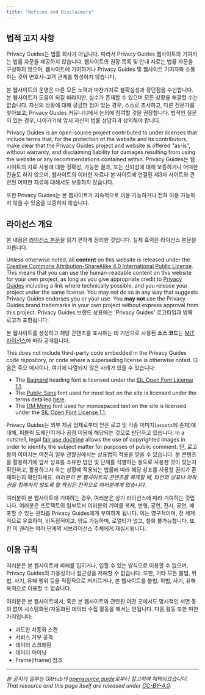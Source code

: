 ```yaml
---
title: "Notices and Disclaimers"
---
```


## 법적 고지 사항

Privacy Guides는 법률 회사가 아닙니다. 따라서 Privacy Guides 웹사이트와 기여자는 법률 자문을 제공하지 않습니다. 웹사이트의 권장 목록 및 안내 자료는 법률 자문을 구성하지 않으며, 웹사이트에 기여하거나 Privacy Guides 및 웹사이트 기여자와 소통하는 것이 변호사-고객 관계를 형성하지 않습니다.

본 웹사이트의 운영은 다른 모든 노력과 마찬가지로 불확실성과 장단점을 수반합니다. 본 웹사이트가 도움이 되길 바라지만, 실수가 존재할 수 있으며 모든 상황을 해결할 수는 없습니다. 자신의 상황에 대해 궁금한 점이 있는 경우, 스스로 조사하고, 다른 전문가를 찾아보고, Privacy Guides 커뮤니티에서 논의에 참여할 것을 권장합니다. 법적인 질문이 있는 경우, 나아가기에 앞서 자신의 법률 상담자과 상의해야 합니다.

Privacy Guides is an open-source project contributed to under licenses that include terms that, for the protection of the website and its contributors, make clear that the Privacy Guides project and website is offered "as-is", without warranty, and disclaiming liability for damages resulting from using the website or any recommendations contained within. Privacy Guides는 웹사이트의 자료 사용에 대한 정확성, 가능한 결과, 또는 신뢰성에 대해 보증하거나 어떠한 진술도 하지 않으며, 웹사이트의 이러한 자료나 본 사이트에 연결된 제3자 사이트와 관련된 어떠한 자료에 대해서도 보증하지 않습니다.

또한 Privacy Guides는 본 웹사이트가 지속적으로 이용 가능하거나 전혀 이용 가능하지 않을 수 있음을 보증하지 않습니다.

## 라이선스 개요

<div class="admonition danger" markdown>

본 내용은 [라이선스 본문](/license)을 읽기 편하게 정리한 것입니다. 실제 효력은 라이선스 본문을 따릅니다.

</div>

Unless otherwise noted, all **content** on this website is released under the [Creative Commons Attribution-ShareAlike 4.0 International Public License](https://github.com/privacyguides/privacyguides.org/tree/main/LICENSE). This means that you can use the human-readable content on this website for your own project, as long as you give appropriate credit to [Privacy Guides](https://www.privacyguides.org) including a link where technically possible, and you release your project under the same license. You may not do so in any way that suggests Privacy Guides endorses you or your use. You **may not** use the Privacy Guides brand trademarks in your own project without express approval from this project. Privacy Guides 브랜드 상표에는 'Privacy Guides' 로고타입과 방패 로고가 포함됩니다.

본 웹사이트를 생성하고 해당 콘텐츠를 표시하는 데 기반으로 사용된 **소스 코드**는 [MIT 라이선스](https://github.com/privacyguides/privacyguides.org/tree/main/LICENSE-CODE)에 따라 공개됩니다.

This does not include third-party code embedded in the Privacy Guides code repository, or code where a superseding license is otherwise noted. 다음은 주요 예시이나, 여기에 나열되지 않은 사례가 있을 수 있습니다:

* The [Bagnard](https://github.com/privacyguides/brand/tree/67166ed8b641d8ac1837d0b75329e02ed4056704/fonts/Bagnard) heading font is licensed under the [SIL Open Font License 1.1](https://github.com/privacyguides/brand/blob/67166ed8b641d8ac1837d0b75329e02ed4056704/fonts/Bagnard/LICENSE.txt).
* The [Public Sans](https://github.com/privacyguides/brand/tree/67166ed8b641d8ac1837d0b75329e02ed4056704/fonts/Public%20Sans) font used for most text on the site is licensed under the terms detailed [here](https://github.com/privacyguides/brand/blob/67166ed8b641d8ac1837d0b75329e02ed4056704/fonts/Public%20Sans/LICENSE.txt).
* The [DM Mono](https://github.com/privacyguides/brand/tree/67166ed8b641d8ac1837d0b75329e02ed4056704/fonts/DM%20Mono) font used for monospaced text on the site is licensed under the [SIL Open Font License 1.1](https://github.com/privacyguides/brand/blob/67166ed8b641d8ac1837d0b75329e02ed4056704/fonts/DM%20Mono/LICENSE.txt).

Privacy Guides는 외부 제공 업체로부터 얻은 로고 및 각종 이미지(`assets`에 존재)에 대해, 퍼블릭 도메인이거나 공정 이용에 해당되는 것으로 판단하고 있습니다. In a nutshell, legal [fair use doctrine](https://copyright.gov/fair-use/more-info.html) allows the use of copyrighted images in order to identify the subject matter for purposes of public comment. 단, 로고 등의 이미지는 여전히 일부 관할권에서는 상표법의 적용을 받을 수 있습니다. 본 콘텐츠를 활용하기에 앞서 상표를 소유한 법인 및 단체를 식별하는 용도로 사용한 것이 맞는지 확인하고, 활용하고자 하는 상황에 적용되는 법률에 따라 해당 상표를 사용할 권리가 존재하는지 확인하세요. *여러분이 본 웹사이트의 콘텐츠를 복제할 때, 타인의 상표나 저작권을 침해하지 않도록 할 책임은 전적으로 여러분에게 있습니다.*

여러분이 본 웹사이트에 기여하는 경우, 여러분은 상기 라이선스에 따라 기여하는 것입니다. 여러분은 프로젝트의 일부로서 여러분의 기여를 복제, 변형, 공연, 전시, 공연, 배포할 수 있는 권리를 Privacy Guides에게 부여하게 됩니다. 이는 영구적이며, 전 세계적으로 유효하며, 비독점적이고, 양도 가능하며, 로열티가 없고, 철회 불가능합니다. 또한 이 권리는 여러 단계의 서브라이선스 주체에게 재실시됩니다.

## 이용 규칙

여러분은 본 웹사이트에 피해를 입히거나, 입힐 수 있는 방식으로 이용할 수 없으며, Privacy Guides의 가용성이나 접근성을 저해할 수 없습니다. 또한, 기타 모든 불법, 위법, 사기, 유해 행위 등을 직접적으로 저지르거나, 본 웹사이트를 불법, 위법, 사기, 유해 목적으로 이용할 수 없습니다.

여러분은 본 웹사이트에서, 혹은 본 웹사이트와 관련된 어떤 곳에서도 명시적인 서면 동의 없이 시스템화된/자동화된 데이터 수집 활동을 해서는 안됩니다. 다음 활동 또한 마찬가지입니다:

* 과도한 자동화 스캔
* 서비스 거부 공격
* 데이터 스크래핑
* 데이터 마이닝
* Frame(iframe) 참조

---

*본 공지의 일부는 GitHub의 [opensource.guide](https://github.com/github/opensource.guide/blob/master/notices.md)로부터 참고하여 채택되었습니다. That resource and this page itself are released under [CC-BY-4.0](https://creativecommons.org/licenses/by-sa/4.0).*
